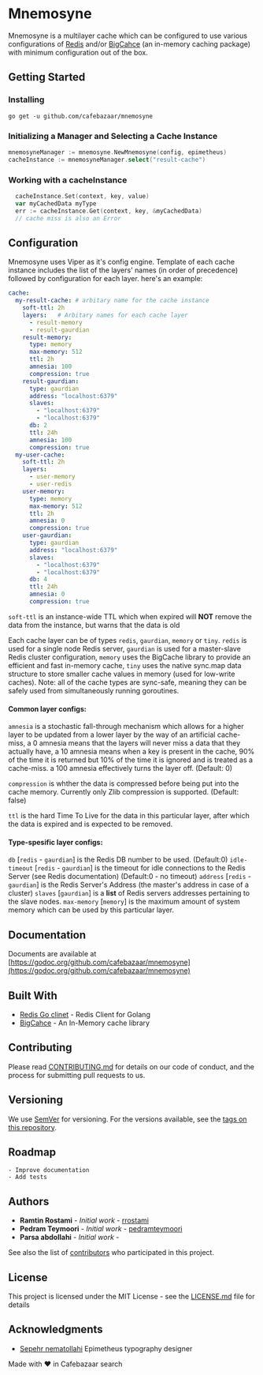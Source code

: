 # Mnemosyne

Mnemosyne is a multilayer cache which can be configured to use various configurations of [Redis](https://redis.io/) and/or [BigCahce](https://github.com/allegro/bigcache) (an in-memory caching package) with minimum configuration out of the box.

## Getting Started

### Installing

```console
go get -u github.com/cafebazaar/mnemosyne
```


### Initializing a Manager and Selecting a Cache Instance

```go
mnemosyneManager := mnemosyne.NewMnemosyne(config, epimetheus)
cacheInstance := mnemosyneManager.select("result-cache")
```

### Working with a cacheInstance
```go
  cacheInstance.Set(context, key, value)
  var myCachedData myType
  err := cacheInstance.Get(context, key, &myCachedData)
  // cache miss is also an Error
```

## Configuration

Mnemosyne uses Viper as it's config engine. Template of each cache instance includes the list of the layers' names (in order of precedence) followed by configuration for each layer.
here's an example: 
```yaml
cache:
  my-result-cache: # arbitary name for the cache instance
    soft-ttl: 2h 
    layers:   # Arbitary names for each cache layer
      - result-memory
      - result-gaurdian
    result-memory:
      type: memory
      max-memory: 512
      ttl: 2h
      amnesia: 100
      compression: true
    result-gaurdian:
      type: gaurdian
      address: "localhost:6379"
      slaves:
        - "localhost:6379"
        - "localhost:6379"
      db: 2
      ttl: 24h
      amnesia: 100
      compression: true
  my-user-cache:
    soft-ttl: 2h
    layers:
      - user-memory
      - user-redis
    user-memory:
      type: memory
      max-memory: 512
      ttl: 2h
      amnesia: 0
      compression: true
    user-gaurdian:
      type: gaurdian
      address: "localhost:6379"
      slaves:
        - "localhost:6379"
        - "localhost:6379"
      db: 4
      ttl: 24h
      amnesia: 0
      compression: true
```

`soft-ttl` is an instance-wide TTL which when expired will **NOT** remove the data from the instance, but warns that the data is old

Each cache layer can be of types `redis`, `gaurdian`, `memory` or `tiny`. `redis` is used for a single node Redis server, `gaurdian` is used for a master-slave Redis cluster configuration, `memory` uses the BigCache library to provide an efficient and fast in-memory cache, `tiny` uses the native sync.map data structure to store smaller cache values in memory (used for low-write caches).
Note: all of the cache types are sync-safe, meaning they can be safely used from simultaneously running goroutines.

#### Common layer configs:

`amnesia` is a stochastic fall-through mechanism which allows for a higher layer to be updated from a lower layer by the way of an artificial cache-miss, 
a 0 amnesia means that the layers will never miss a data that they actually have, a 10 amnesia means when a key is present in the cache, 90% of the time it is returned but 10% of the time it is ignored and is treated as a cache-miss. a 100 amnesia effectively turns the layer off. (Default: 0)

`compression` is whther the data is compressed before being put into the cache memory. Currently only Zlib compression is supported. (Default: false)

`ttl` is the hard Time To Live for the data in this particular layer, after which the data is expired and is expected to be removed.

#### Type-spesific layer configs:

`db` [`redis` - `gaurdian`] is the Redis DB number to be used. (Default:0)
`idle-timeout` [`redis` - `gaurdian`] is the timeout for idle connections to the Redis Server (see Redis documentation) (Default:0 - no timeout)
`address` [`redis` - `gaurdian`] is the Redis Server's Address (the master's address in case of a cluster)
`slaves` [`gaurdian`] is a **list** of Redis servers addresses pertaining to the slave nodes.
`max-memory` [`memory`] is the maximum amount of system memory which can be used by this particular layer.


## Documentation

Documents are available at [https://godoc.org/github.com/cafebazaar/mnemosyne](https://godoc.org/github.com/cafebazaar/mnemosyne)

## Built With

* [Redis Go clinet](https://github.com/go-redis/redis) - Redis Client for Golang
* [BigCahce](https://github.com/allegro/bigcache) - An In-Memory cache library

## Contributing

Please read [CONTRIBUTING.md](https://github.com/cafebazaar/mnemosyne/blob/master/CONTRIBUTING.md) for details on our code of conduct, and the process for submitting pull requests to us.

## Versioning

We use [SemVer](http://semver.org/) for versioning. For the versions available, see the [tags on this repository](https://github.com/cafebazaar/mnemosyne/tags). 

## Roadmap
    - Improve documentation
    - Add tests

## Authors

* **Ramtin Rostami** - *Initial work* - [rrostami](https://github.com/rrostami)
* **Pedram Teymoori** - *Initial work* - [pedramteymoori](https://github.com/pedramteymoori)
* **Parsa abdollahi** - *Initial work* - []()

See also the list of [contributors](https://github.com/cafebazaar/mnemosyne/-/graphs/master) who participated in this project.

## License

This project is licensed under the MIT License - see the [LICENSE.md](LICENSE.md) file for details

## Acknowledgments

* [Sepehr nematollahi](https://www.behance.net/sseeppeehhrr) Epimetheus typography designer

Made with <span class="heart">❤</span> in Cafebazaar search